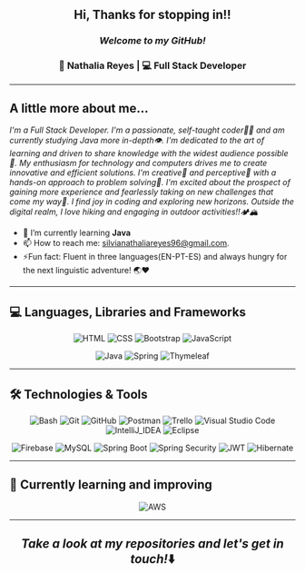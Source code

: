 <h2 align="center"> Hi, Thanks for stopping in!!</h2>

<h3 align="center"><i>Welcome to my GitHub!</i></h3>

<div align="center">
<h3>👩 Nathalia Reyes | 💻 Full Stack Developer</h3>
</div>

-------

## A little more about me... 

<p><i>
  I'm a Full Stack Developer. I'm a passionate, self-taught coder👩‍💻 and am currently studying Java more in-depth👁️. I'm dedicated to the art of learning and driven to 
  share knowledge with the widest audience possible🤝. My enthusiasm for technology and computers drives me to create innovative and efficient solutions. I'm 
  creative🎨 and perceptive🔭 with a hands-on approach to problem solving🚀. I'm excited about the prospect of gaining more experience and fearlessly taking on new 
  challenges that come my way💪. I find joy in coding and exploring new horizons. Outside the digital realm, I love hiking and engaging in outdoor activities!!🏕️🏔️
</i></p>
 

* 🌱 I’m currently learning **Java**
* 📫 How to reach me: [silvianathaliareyes96@gmail.com](mailto:silvianathaliareyes96@gmail.com).
* ⚡Fun fact: Fluent in three languages(EN-PT-ES) and always hungry for the next linguistic adventure! 🌏❤️

-------
## 💻 Languages, Libraries and Frameworks
<p align="center"> 
    <img alt="HTML" src="https://img.shields.io/badge/HTML-E34F26.svg?logo=html5&logoColor=white">
    <img alt="CSS" src="https://img.shields.io/badge/CSS-1572B6.svg?logo=css3&logoColor=white">
    <img alt="Bootstrap" src="https://img.shields.io/badge/Bootstrap-7952B3.svg?logo=bootstrap&logoColor=white">
    <img alt="JavaScript" src="https://img.shields.io/badge/JavaScript-F7DF1E.svg?logo=javascript&logoColor=black">
</p>  

<p align="center">
    <img alt="Java" src="https://img.shields.io/badge/Java-ff7c00.svg?logo=openjdk&logoColor=white">
    <img alt="Spring" src="https://img.shields.io/badge/Spring-%236DB33F.svg?logo=spring&logoColor=white">
    <img alt="Thymeleaf" src="https://img.shields.io/badge/Thymeleaf-%23005C0F.svg?logo=Thymeleaf&logoColor=white">
</p>

-------
## 🛠️ Technologies & Tools

<p align="center"> 
    <img alt="Bash" src="https://img.shields.io/badge/Bash-121011.svg?logo=gnu-bash&logoColor=white">
    <img alt="Git" src="https://img.shields.io/badge/Git-F05033.svg?logo=git&logoColor=white">
    <img alt="GitHub" src="https://img.shields.io/badge/-GitHub-181717?style=flat-square&logo=github">
    <img alt="Postman" src="https://img.shields.io/badge/Postman-FF6C37?logo=postman&logoColor=white">
    <img alt="Trello" src="https://img.shields.io/badge/Trello-0052CC?logo=trello&logoColor=white">
    <img alt="Visual Studio Code" src="https://img.shields.io/badge/Visual%20Studio%20Code-0078d7.svg?logo=visual-studio-code&logoColor=white">  
    <img alt="IntelliJ_IDEA" src="https://img.shields.io/badge/IntelliJ_IDEA-e40078.svg?logo=intellij-idea&logoColor=white">
    <img alt="Eclipse" src="https://img.shields.io/badge/Eclipse-634290?logo=eclipse&logoColor=white">
</p>

<p align="center"> 
  <img alt="Firebase" src="https://img.shields.io/badge/Firebase-282C34?logo=firebase&logoColor=FFCA28">
  <img alt="MySQL" src ="https://img.shields.io/badge/mysql-%2300f.svg?logo=mysql&logoColor=white">
  <img alt="Spring Boot" src="https://img.shields.io/badge/Spring Boot-%236DB33F.svg?logo=springboot&logoColor=white">
  <img alt="Spring Security" src="https://img.shields.io/badge/Spring Security-%236DB33F.svg?logo=springsecurity&logoColor=white">
  <img alt="JWT" src="https://img.shields.io/badge/JWT-black?logo=JSON%20web%20tokens">
  <img alt="Hibernate" src ="https://img.shields.io/badge/Hibernate-59666C?logo=Hibernate&logoColor=white">
</p>

-------
## 🚀 Currently learning and improving

<p align="center"> 
    <img alt="AWS" src="https://img.shields.io/badge/AWS-%23FF9900.svg?logo=amazon-aws&logoColor=black">
</p>

-------
<h2 align="center"><i>Take a look at my repositories and let's get in touch!</i>⬇️</h2>
